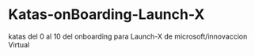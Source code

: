 # Katas-onBoarding-Launch-X
katas del 0 al 10 del onboarding para Launch-X  de microsoft/innovaccion Virtual
